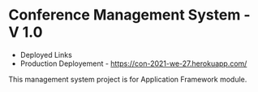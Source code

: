 # Conference Management System - V 1.0

- Deployed Links
- Production Deployement - https://con-2021-we-27.herokuapp.com/

This management system project is for Application Framework module.
